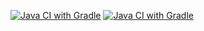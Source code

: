 [![Java CI with Gradle](https://github.com/IQA69/selenium4/actions/workflows/gradle.yml/badge.svg)](https://github.com/IQA69/selenium4/actions/workflows/gradle.yml)
[![Java CI with Gradle](https://github.com/IQA69/selenium4/actions/workflows/gradle.yml/badge.svg)](https://github.com/IQA69/selenium4/actions/workflows/gradle.yml)